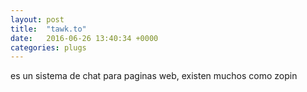 ```yaml
---
layout: post
title:  "tawk.to"
date:   2016-06-26 13:40:34 +0000
categories: plugs
---
```

es un sistema de chat para paginas web, existen muchos como zopin  
